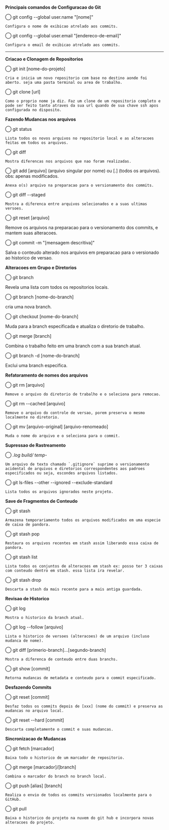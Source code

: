 <strong>Principais comandos de Configuracao do Git </strong>

◯ git config --global user.name "[nome]"

    Configura o nome de exibicao atrelado aos commits.

◯ git config --global user.email "[endereco-de-email]"

    Configura o email de exibicao atrelado aos commits.

---------------------------------------------------------

<strong>Criacao e Clonagem de Repositorios</strong>

◯ git init [nome-do-projeto]

    Cria e inicia um novo repositorio com base no destino aonde foi aberto. seja uma pasta terminal ou area de trabalho.

◯ git clone [url]

    Como o proprio nome ja diz. Faz um clone de um repositorio completo e pode ser feito tanto atraves da sua url quando de sua chave ssh apos configurada no disposito.

<strong>Fazendo Mudancas nos arquivos</strong>

◯ git status

    Lista todos os novos arquivos no repositorio local e as alteracoes feitas em todos os arquivos.

◯ git diff

    Mostra diferencas nos arquivos que nao foram realizadas.

◯ git add [arquivo] (arquivo singular por nome) ou [.] (todos os arquivos). obs: apenas modificados.

    Anexa o(s) arquivo na preparacao para o versionamento dos commits.

◯ git diff --staged

    Mostra a diferenca entre arquivos selecionados e a suas ultimas versoes.

◯ git reset [arquivo]

Remove os arquivos na preparacao para o versionamento dos commits, e mantem suas alteracoes.

◯ git commit -m "[mensagem descritiva]"

Salva o conteudo alterado nos arquivos em preparacao para o versionado ao historico de versao.

<strong>Alteracoes em Grupo e Diretorios</strong>

◯ git branch

Revela uma lista com todos os repositorios locais.

◯ git branch [nome-do-branch]

cria uma nova branch.

◯ git checkout [nome-do-branch]

Muda para a branch especificada e atualiza o diretorio de trabalho.

◯ git merge [branch]

Combina o trabalho feito em uma branch com a sua branch atual.

◯ git branch -d [nome-do-branch]

Exclui uma branch especifica.

<strong>Refatoramento de nomes dos arquivos</strong>

◯ git rm [arquivo]

    Remove o arquivo do diretorio de trabalho e o seleciona para remocao.

◯ git rm --cached [arquivo]

    Remove o arquivo do controle de versao, porem preserva o mesmo localmente no diretorio.

◯ git mv [arquivo-original] [arquivo-renomeado]

    Muda o nome do arquivo e o seleciona para o commit.

<strong>Supressao de Rastreamento</strong>

◯ *.log
   build/
    temp-*

    Um arquivo de texto chamado `.gitignore` suprime o versionamento acidental de arquivos e diretorios correspondentes aos padroes especificados ou seja, escondes arquivos listados.

◯ git ls-files --other --ignored --exclude-standard

    Lista todos os arquivos ignorados neste projeto.

<strong>Save de Fragmentos de Conteudo</strong>

◯ git stash

    Armazena temporariamento todos os arquivos modificados em uma especie de caixa de pandora.

◯ git stash pop

    Restaura os arquivos recentes em stash assim liberando essa caixa de pandora.

◯ git stash list

    Lista todos os conjuntos de alteracoes em stash ex: posso ter 3 caixas com conteudo dentro em stash. essa lista ira revelar.

◯ git stash drop

    Descarta a stash da mais recente para a mais antiga guardada.

<strong>Revisao de Historico</strong>

◯ git log

    Mostra o historico da branch atual.

◯ git log --follow [arquivo]

    Lista o historico de versoes (alteracoes) de um arquivo (incluso mudanca de nome).

◯ git diff [primerio-branch]...[segundo-branch]

    Mostra a diferenca de conteudo entre duas branchs.

◯ git show [commit]

    Retorna mudancas de metadata e conteudo para o commit especificado.

<strong>Desfazendo Commits</strong>

◯ git reset [commit]

    Desfaz todos os commits depois de [xxx] (nome do commit) e preserva as mudancas no arquivo local.

◯ git reset --hard [commit]

    Descarta completamente o commit e suas mudancas.

<strong>Sincronizacao de Mudancas</strong>

◯ git fetch [marcador]

    Baixa todo o historico de um marcador de repositorio.

◯ git merge [marcador]/[branch]

    Combina o marcador do branch no branch local.

◯ git push [alias] [branch]

    Realiza o envio de todos os commits versionados localmente para o GitHub.

◯ git pull

    Baixa o historico do projeto na nuvem do git hub e incorpora novas alteracoes do projeto.
